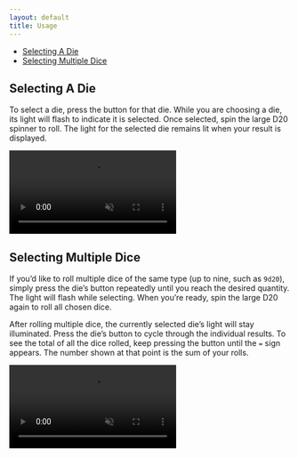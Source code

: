 ```yaml
---
layout: default
title: Usage
---
```


- [Selecting A Die](#selecting-a-die)
- [Selecting Multiple Dice](#selecting-multiple-dice)

## Selecting A Die

To select a die, press the button for that die. While you are choosing a die, its light will flash to indicate it is selected. Once selected, spin the large D20 spinner to roll. The light for the selected die remains lit when your result is displayed.

<video class="img-full" autoplay="true" muted="true" loop="true" playsinline="true" >
  <source src="./assets/media/usage/single.mov">
</video>

## Selecting Multiple Dice

If you’d like to roll multiple dice of the same type (up to nine, such as `9d20`), simply press the die’s button repeatedly until you reach the desired quantity. The light will flash while selecting. When you’re ready, spin the large D20 again to roll all chosen dice.

After rolling multiple dice, the currently selected die’s light will stay illuminated. Press the die’s button to cycle through the individual results. To see the total of all the dice rolled, keep pressing the button until the `=` sign appears. The number shown at that point is the sum of your rolls.

<video class="img-full" autoplay="true" muted="true" loop="true" playsinline="true" >
  <source src="./assets/media/usage/multiple.mov">
</video>
